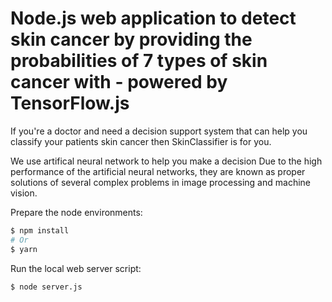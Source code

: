 # Node.js web application to detect skin cancer by providing the probabilities of 7 types of skin cancer with - powered by TensorFlow.js  

If you're a doctor and need a decision support system that can help you classify your patients skin cancer then SkinClassifier is for you.

We use artifical neural network to help you make a decision Due to the high performance of the artificial neural networks, they are known as proper solutions of several complex problems in image processing and machine vision.


Prepare the node environments:
```sh
$ npm install
# Or
$ yarn
```

Run the local web server script:
```sh
$ node server.js
```
